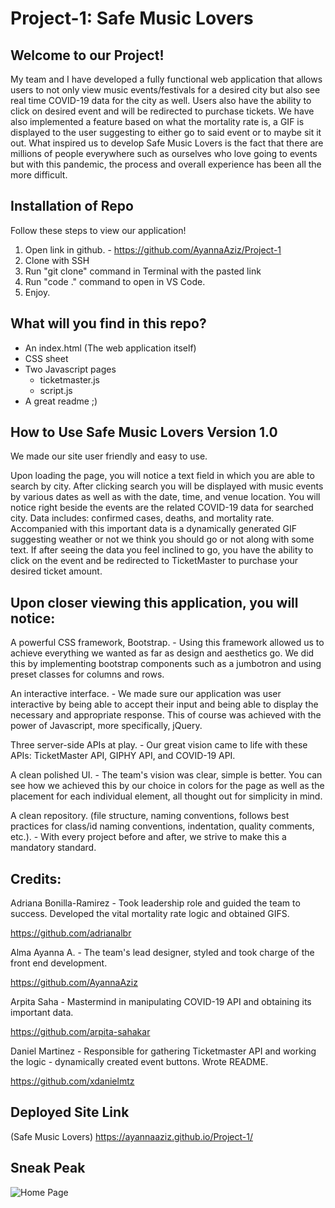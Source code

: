 # Project-1: Safe Music Lovers 


## Welcome to our Project!
My team and I have developed a fully functional web application that allows users to not only view music events/festivals for a desired city but also see real time COVID-19 data for the city as well. Users also have the ability to click on desired event and will be redirected to purchase tickets.
We have also implemented a feature based on what the mortality rate is, a GIF is displayed to the user suggesting to either go to said event or to maybe sit it out. 
What inspired us to develop Safe Music Lovers is the fact that there are millions of people everywhere such as ourselves who love going to events but with this pandemic, the process and overall experience has been all the more difficult. 



## Installation of Repo
Follow these steps to view our application!
1. Open link in github. - https://github.com/AyannaAziz/Project-1
2. Clone with SSH
3. Run "git clone" command in Terminal with the pasted link
4. Run "code ." command to open in VS Code.
5. Enjoy.



## What will you find in this repo?
- An index.html (The web application itself)
- CSS sheet 
- Two Javascript pages
    - ticketmaster.js
    - script.js
- A great readme ;)



## How to Use Safe Music Lovers Version 1.0
We made our site user friendly and easy to use. 

Upon loading the page, you will notice a text field in which you are able to search by city. 
After clicking search you will be displayed with music events by various dates as well as with the date, time, and venue location.
You will notice right beside the events are the related COVID-19 data for searched city. Data includes: confirmed cases, deaths, and mortality rate. 
Accompanied with this important data is a dynamically generated GIF suggesting weather or not we think you should go or not along with some text.
If after seeing the data you feel inclined to go, you have the ability to click on the event and be redirected to TicketMaster to purchase your desired ticket amount. 



## Upon closer viewing this application, you will notice: 
A powerful CSS framework, Bootstrap. - Using this framework allowed us to achieve everything we wanted as far as design and aesthetics go. We did this by implementing bootstrap components such as a jumbotron and using preset classes for columns and rows.

An interactive interface. - We made sure our application was user interactive by being able to accept their input and being able to display the necessary and appropriate response. This of course was achieved with the power of Javascript, more specifically, jQuery.

Three server-side APIs at play. -  Our great vision came to life with these APIs: TicketMaster API, GIPHY API, and COVID-19 API. 

A clean polished UI. - The team's vision was clear, simple is better. You can see how we achieved this by our choice in colors for the page as well as the placement for each individual element, all thought out for simplicity in mind. 

A clean repository. (file structure, naming conventions, follows best practices for class/id naming conventions, indentation, quality comments, etc.).  -  With every project before and after, we strive to make this a mandatory standard.    



## Credits:
Adriana Bonilla-Ramirez  -  Took leadership role and guided the team to success. Developed the vital mortality rate logic and obtained GIFS. 

https://github.com/adrianalbr


Alma Ayanna A.  -  The team's lead designer, styled and took charge of the front end development.

https://github.com/AyannaAziz


Arpita Saha  -  Mastermind in manipulating COVID-19 API and obtaining its important data.

https://github.com/arpita-sahakar


Daniel Martinez - Responsible for gathering Ticketmaster API and working the logic - dynamically created event buttons. Wrote README. 

https://github.com/xdanielmtz



## Deployed Site Link
(Safe Music Lovers) https://ayannaaziz.github.io/Project-1/



## Sneak Peak
![Home Page](.png)
